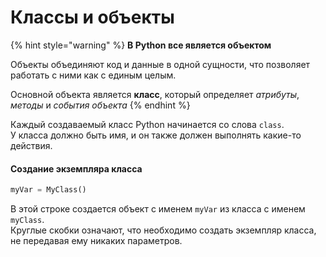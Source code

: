 # Классы и объекты

{% hint style="warning" %}
**В Python все является объектом**

Объекты объединяют код и данные в одной сущности, что позволяет работать с ними как с единым целым.

Основной объекта является **класс**, который определяет _атрибуты_, _методы_ и _события объекта_
{% endhint %}

Каждый создаваемый класс Python начинается со слова `class`.   
У класса должно быть имя, и он также должен выполнять какие-то действия.

#### Создание экземпляра класса

```python
myVar = MyClass()
```

В этой строке создается объект с именем `myVar` из класса с именем `myClass`.   
Круглые скобки означают, что необходимо создать экземпляр класса, не передавая ему никаких параметров.

